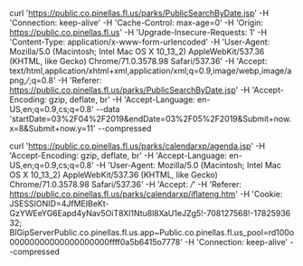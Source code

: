 curl 'https://public.co.pinellas.fl.us/parks/PublicSearchByDate.jsp' -H 'Connection: keep-alive' -H 'Cache-Control: max-age=0' -H 'Origin: https://public.co.pinellas.fl.us' -H 'Upgrade-Insecure-Requests: 1' -H 'Content-Type: application/x-www-form-urlencoded' -H 'User-Agent: Mozilla/5.0 (Macintosh; Intel Mac OS X 10_13_2) AppleWebKit/537.36 (KHTML, like Gecko) Chrome/71.0.3578.98 Safari/537.36' -H 'Accept: text/html,application/xhtml+xml,application/xml;q=0.9,image/webp,image/apng,*/*;q=0.8' -H 'Referer: https://public.co.pinellas.fl.us/parks/PublicSearchByDate.jsp' -H 'Accept-Encoding: gzip, deflate, br' -H 'Accept-Language: en-US,en;q=0.9,cs;q=0.8' --data 'startDate=03%2F04%2F2019&endDate=03%2F05%2F2019&Submit+now.x=8&Submit+now.y=11' --compressed


curl 'https://public.co.pinellas.fl.us/parks/calendarxp/agenda.jsp' -H 'Accept-Encoding: gzip, deflate, br' -H 'Accept-Language: en-US,en;q=0.9,cs;q=0.8' -H 'User-Agent: Mozilla/5.0 (Macintosh; Intel Mac OS X 10_13_2) AppleWebKit/537.36 (KHTML, like Gecko) Chrome/71.0.3578.98 Safari/537.36' -H 'Accept: */*' -H 'Referer: https://public.co.pinellas.fl.us/parks/calendarxp/iflateng.htm' -H 'Cookie: JSESSIONID=4JfMEIBeKt-GzYWEeYG6Eapd4yNav5OiT8Xl1Ntu8l8XaU1eJZg5!-708127568!-1782593632; BIGipServerPublic.co.pinellas.fl.us.app~Public.co.pinellas.fl.us_pool=rd100o00000000000000000000ffff0a5b6415o7778' -H 'Connection: keep-alive' --compressed
